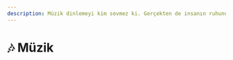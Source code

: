 ```yaml
---
description: Müzik dinlemeyi kim sevmez ki. Gerçekten de insanın ruhunu dinlendirmiyor mu ?
---
```


# 🎶 Müzik

